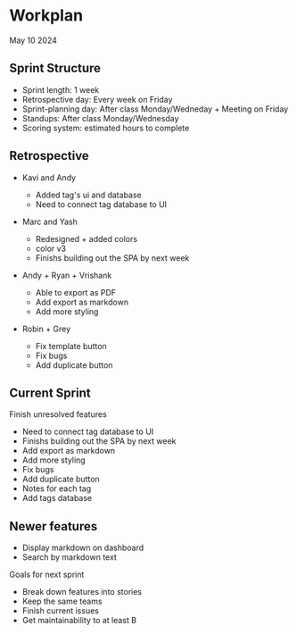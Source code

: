# Workplan

May 10 2024

## Sprint Structure
- Sprint length: 1 week
- Retrospective day: Every week on Friday
- Sprint-planning day: After class Monday/Wedneday + Meeting on Friday 
- Standups: After class Monday/Wednesday
- Scoring system: estimated hours to complete

## Retrospective
- Kavi and Andy
  - Added tag's ui and database
  - Need to connect tag database to UI

- Marc and Yash
  - Redesigned + added colors
  - color v3
  - Finishs building out the SPA by next week
 
- Andy + Ryan + Vrishank
  - Able to export as PDF
  - Add export as markdown
  - Add more styling

- Robin + Grey
  - Fix template button
  - Fix bugs
  - Add duplicate button

## Current Sprint
Finish unresolved features
  - Need to connect tag database to UI
  - Finishs building out the SPA by next week
  - Add export as markdown
  - Add more styling
  - Fix bugs
  - Add duplicate button
  - Notes for each tag
  - Add tags database

## Newer features
- Display markdown on dashboard
- Search by markdown text

Goals for next sprint
- Break down features into stories
- Keep the same teams
- Finish current issues
- Get maintainability to at least B
